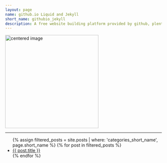 ```yaml
---
layout: page
name: github.io Liquid and Jekyll
short_name: githubio_jekyll
description: A free website building platform provided by github, plenty of developers are using it include my self. Jekyll is backend framework of this service. It's worth that gitlab also provide very similar service called gitlab page.
---
```


<img src="/pictures/github-page.jpeg" alt="centered image" width="300" height="auto"> 


---

<ul>
  {% assign filtered_posts = site.posts | where: 'categories_short_name', page.short_name %}
  {% for post in filtered_posts %}
    <li><a href="{{ post.url }}">{{ post.title }}</a></li>
  {% endfor %}
</ul>

